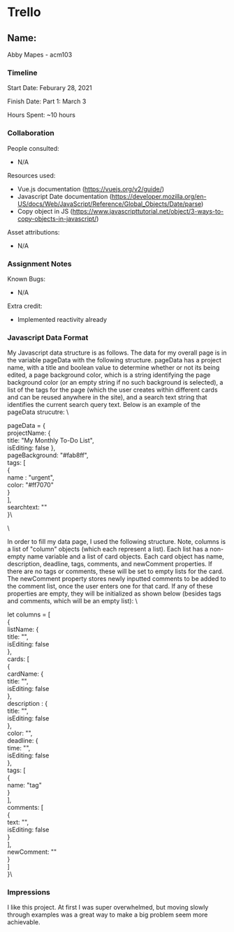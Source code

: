 # Trello

## Name: 
Abby Mapes - acm103

### Timeline

Start Date: Feburary 28, 2021

Finish Date: Part 1: March 3

Hours Spent: ~10 hours


### Collaboration

People consulted:
- N/A

Resources used:
- Vue.js documentation (https://vuejs.org/v2/guide/)
- Javascript Date documentation (https://developer.mozilla.org/en-US/docs/Web/JavaScript/Reference/Global_Objects/Date/parse)
- Copy object in JS (https://www.javascripttutorial.net/object/3-ways-to-copy-objects-in-javascript/)

Asset attributions:
- N/A

### Assignment Notes

Known Bugs:
- N/A

Extra credit:
- Implemented reactivity already 

### Javascript Data Format

My Javascript data structure is as follows. The data for my overall page is in the variable pageData with the following structure. pageData has a project name, with a title and boolean value to determine whether or not its being edited, a page background color, which is a string identifying the page background color (or an empty string if no such background is selected), a list of the tags for the page (which the user creates within different cards and can be reused anywhere in the site), and a search text string that identifies the current search query text. Below is an example of the pageData strucutre: \\

pageData = {\
     projectName: {\
         title: "My Monthly To-Do List",\
         isEditing: false },\
     pageBackground: "#fab8ff",\
     tags: [\
         {\
             name : "urgent",\
             color: "#ff7070"\
         }\
     ],\
     searchtext: ""\
 }\

\\

In order to fill my data page, I used the following structure. Note, columns is a list of "column" objects (which each represent a list). Each list has a non-empty name variable and a list of card objects. Each card object has name, description, deadline, tags, comments, and newComment properties. If there are no tags or comments, these will be set to empty lists for the card. The newComment property stores newly inputted comments to be added to the comment list, once the user enters one for that card. If any of these properties are empty, they will be initialized as shown below (besides tags and comments, which will be an empty list): \\

let columns = [\
     {\
        listName: {\
            title: "",\
            isEditing: false\
        },\
        cards: [\
            {\
                cardName: {\
                    title: "",\
                    isEditing: false\
                },\
                description : {\
                    title: "",\
                    isEditing: false \
                },\
                color: "",\
                deadline: {\
                    time: "",\
                    isEditing: false \
                },\
                tags: [\
                    {\
                        name: "tag"\
                    }\
                ],\
                comments: [ \
                    {\
                        text: "",\
                        isEditing: false\
                    }\
                ], \
                newComment: ""\
            }\
        ]\
    }\

### Impressions

I like this project. At first I was super overwhelmed, but moving slowly through examples was a great way to make a big problem seem more achievable. 